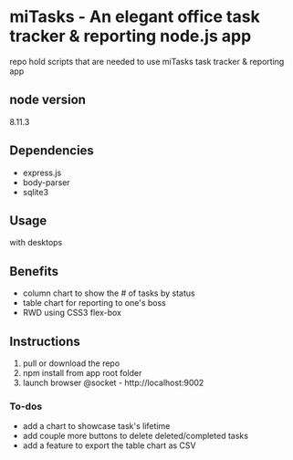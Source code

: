# miTasks - An elegant office task tracker & reporting node.js app
repo hold scripts that are needed to use miTasks task tracker & reporting app

## node version
8.11.3

## Dependencies
* express.js
* body-parser
* sqlite3

## Usage
with desktops

## Benefits
* column chart to show the # of tasks by status
* table chart for reporting to one's boss
* RWD using CSS3 flex-box

## Instructions
1. pull or download the repo
2. npm install from app root folder
3. launch browser @socket - http://localhost:9002

### To-dos
* add a chart to showcase task's lifetime
* add couple more buttons to delete deleted/completed tasks 
* add a feature to export the table chart as CSV




